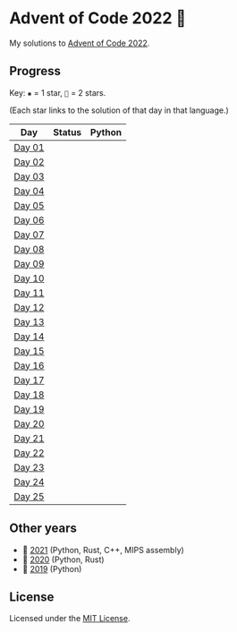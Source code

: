 # Advent of Code 2022 🎄

My solutions to [Advent of Code 2022](https://adventofcode.com/2022).

## Progress

Key: `✱` = 1 star, `🌟` = 2 stars.

(Each star links to the solution of that day in that language.)

| Day           | Status | Python |
| ------------- | :----: | :----: |
| [Day 01][d01] |        |        |
| [Day 02][d02] |        |        |
| [Day 03][d03] |        |        |
| [Day 04][d04] |        |        |
| [Day 05][d05] |        |        |
| [Day 06][d06] |        |        |
| [Day 07][d07] |        |        |
| [Day 08][d08] |        |        |
| [Day 09][d09] |        |        |
| [Day 10][d10] |        |        |
| [Day 11][d11] |        |        |
| [Day 12][d12] |        |        |
| [Day 13][d13] |        |        |
| [Day 14][d14] |        |        |
| [Day 15][d15] |        |        |
| [Day 16][d16] |        |        |
| [Day 17][d17] |        |        |
| [Day 18][d18] |        |        |
| [Day 19][d19] |        |        |
| [Day 20][d20] |        |        |
| [Day 21][d21] |        |        |
| [Day 22][d22] |        |        |
| [Day 23][d23] |        |        |
| [Day 24][d24] |        |        |
| [Day 25][d25] |        |        |

## Other years

- 🎄 [2021](https://github.com/jonatcln/advent-of-code-2021) (Python, Rust, C++, MIPS assembly)
- 🎄 [2020](https://github.com/jonatcln/advent-of-code-2020) (Python, Rust)
- 🎄 [2019](https://github.com/jonatcln/advent-of-code-2019) (Python)

## License

Licensed under the [MIT License](LICENSE).

[d01]: https://adventofcode.com/2022/day/1
[d02]: https://adventofcode.com/2022/day/2
[d03]: https://adventofcode.com/2022/day/3
[d04]: https://adventofcode.com/2022/day/4
[d05]: https://adventofcode.com/2022/day/5
[d06]: https://adventofcode.com/2022/day/6
[d07]: https://adventofcode.com/2022/day/7
[d08]: https://adventofcode.com/2022/day/8
[d09]: https://adventofcode.com/2022/day/9
[d10]: https://adventofcode.com/2022/day/10
[d11]: https://adventofcode.com/2022/day/11
[d12]: https://adventofcode.com/2022/day/12
[d13]: https://adventofcode.com/2022/day/13
[d14]: https://adventofcode.com/2022/day/14
[d15]: https://adventofcode.com/2022/day/15
[d16]: https://adventofcode.com/2022/day/16
[d17]: https://adventofcode.com/2022/day/17
[d18]: https://adventofcode.com/2022/day/18
[d19]: https://adventofcode.com/2022/day/19
[d20]: https://adventofcode.com/2022/day/20
[d21]: https://adventofcode.com/2022/day/21
[d22]: https://adventofcode.com/2022/day/22
[d23]: https://adventofcode.com/2022/day/23
[d24]: https://adventofcode.com/2022/day/24
[d25]: https://adventofcode.com/2022/day/25
